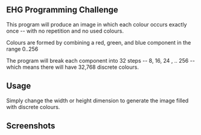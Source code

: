 ## EHG Programming Challenge

This program will produce an image in which each colour occurs exactly once -- with no repetition and no used colours.

Colours are formed by combining a red, green, and blue component in the range 0..256

The program will break each component into 32 steps -- 8, 16, 24 , .. 256 -- which means there will have 32,768 discrete colours.

## Usage

Simply change the width or height dimension to generate the image filled with discrete colours.

## Screenshots
